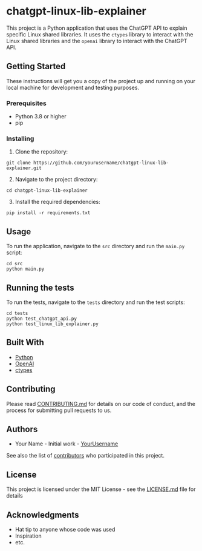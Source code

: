 # chatgpt-linux-lib-explainer

This project is a Python application that uses the ChatGPT API to explain specific Linux shared libraries. It uses the `ctypes` library to interact with the Linux shared libraries and the `openai` library to interact with the ChatGPT API.

## Getting Started

These instructions will get you a copy of the project up and running on your local machine for development and testing purposes.

### Prerequisites

- Python 3.8 or higher
- pip

### Installing

1. Clone the repository:
```
git clone https://github.com/yourusername/chatgpt-linux-lib-explainer.git
```

2. Navigate to the project directory:
```
cd chatgpt-linux-lib-explainer
```

3. Install the required dependencies:
```
pip install -r requirements.txt
```

## Usage

To run the application, navigate to the `src` directory and run the `main.py` script:

```
cd src
python main.py
```

## Running the tests

To run the tests, navigate to the `tests` directory and run the test scripts:

```
cd tests
python test_chatgpt_api.py
python test_linux_lib_explainer.py
```

## Built With

- [Python](https://www.python.org/)
- [OpenAI](https://www.openai.com/)
- [ctypes](https://docs.python.org/3/library/ctypes.html)

## Contributing

Please read [CONTRIBUTING.md](https://gist.github.com/yourusername/yourcontributingmdlink) for details on our code of conduct, and the process for submitting pull requests to us.

## Authors

- Your Name - Initial work - [YourUsername](https://github.com/yourusername)

See also the list of [contributors](https://github.com/yourusername/chatgpt-linux-lib-explainer/contributors) who participated in this project.

## License

This project is licensed under the MIT License - see the [LICENSE.md](LICENSE.md) file for details

## Acknowledgments

- Hat tip to anyone whose code was used
- Inspiration
- etc.